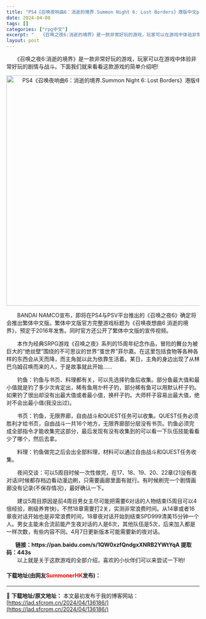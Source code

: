```yaml
---
title: "PS4《召唤夜响曲6：消逝的境界.Summon Night 6: Lost Borders》港版中文pkg下载"
date: 2024-04-08
tags: []
categories: ["rpg中文"]
excerpt: "　　《召唤之夜6:消逝的境界》是一款非常好玩的游戏，玩家可以在游戏中体验非常好玩的剧情与战斗。下面我们就来看看这款游戏的简单介绍吧! 　　BANDAI NAMCO宣布，即将在PS4与PSV平台推出的《召唤之夜6》确定将会推出繁体中文版。繁体中文版官方完整游戏标题为《召唤夜想曲6 消逝的境界》，预定于&hellip;"
layout: post
---
```


 <p>　　《召唤之夜6:消逝的境界》是一款非常好玩的游戏，玩家可以在游戏中体验非常好玩的剧情与战斗。下面我们就来看看这款游戏的简单介绍吧!</p> <p align="center"><img align="" border="0" src="https://lad.sfcrom.cn/wp-content/uploads/2024/04/20240408_66136eefd1cd5.webp" width="600" alt="PS4《召唤夜响曲6：消逝的境界.Summon Night 6: Lost Borders》港版中文pkg下载" /></p> <p>　　BANDAI NAMCO宣布，即将在PS4与PSV平台推出的《召唤之夜6》确定将会推出繁体中文版。繁体中文版官方完整游戏标题为《召唤夜想曲6 消逝的境界》，预定于2016年发售。同时官方还公开了繁体中文版的宣传视频。</p> <p>　　本作为经典SRPG游戏《召唤之夜》系列的15周年纪念作品，冒险的舞台为被巨大的&ldquo;绝丝壁&rdquo;围绕的不可思议的世界&ldquo;茧世界&rdquo;菲尔嘉。在这里包括食物等各种各样的东西会从天而降，而主角就以此为依靠生活着。某日，主角的身边出现了从林巴乌姆召唤而来的人，于是故事就此开始&hellip;&hellip;</p> <p>　　钓鱼：钓鱼与书页、料理都有关，可以先选择钓鱼后收集。部分鱼最大值和最小值就是钓了多少次肯定出，稀有鱼用か杆子钓，部分稀有鱼可以用默认杆子钓。如果钓了很出却没有出最大值或者最小值，换杆子钓。大师杆子容易出最大值，绝对不会出最小值(我没出过)。</p> <p>　　书页：钓鱼，无限界廊，自由战斗和QUEST任务可以收集。QUEST任务必须胜利才给书页，自由战斗一共16个地方，无限界廊部分层没有书页。钓鱼必须完成全部指令才能收集完这部分，最后发现有没有收集到的可以看一下队伍技能看看少了哪个，然后去拿。</p> <p>　　料理：钓鱼做完之后会出全部料理，材料可以通过自由战斗和QUEST任务收集。</p> <p>　　夜间交谈：可以5周目时候一次性做完，在17、18、19、20、22章(21没有夜对话)时候都存档边看动漫边刷，只需要画廊里面有就行。有时候刷完一个剧情画廊没有记录(不保存情况)，最好确认一下。</p> <p>　　建议5周目原因是前4周目男女主尽可能把需要6对话的人物结束(5周目可以4倍经验，刷级养育快)，不然18章需要打2关，实测非常浪费时间。从14章或者16章夜对话开始也是非常浪费时间，18章夜对话开始到结束SPD999清美15分钟一个人。男女主能未合流前能产生夜对话的人是6次，其他队伍是5次，后来加入都是一样次数，有些内容不同。4月7日更新版本可能需要新的夜对话。</p> <p><strong>&nbsp; &nbsp; &nbsp; &nbsp;链接：https://pan.baidu.com/s/1QW0xzfQndgxXNRB2YWtYqA&nbsp;提取码：443s&nbsp;</strong><br />　　以上就是关于这款游戏的全部介绍，喜欢的小伙伴们可以来尝试一下哟!</p> <p><h4>下载地址(由网友<font color="red">SummonerHK</font>发布)：</h4></p> 

---
📖 **下载地址/原文地址：** 本文最初发布于我的博客网站：[https://lad.sfcrom.cn/2024/04/136186/](https://lad.sfcrom.cn/2024/04/136186/)
